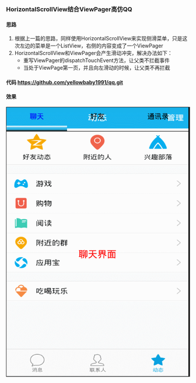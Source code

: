### HorizontalScrollView结合ViewPager高仿QQ
#### 思路

 1. 根据上一篇的思路，同样使用HorizontalScrollView来实现侧滑菜单，只是这次左边的菜单是一个ListView，右侧的内容变成了一个ViewPager
 2. HorizontalScrollView和ViewPager会产生滑动冲突，解决办法如下：
	 - 重写ViewPager的dispatchTouchEvent方法，让父类不拦截事件
	 - 当处于ViewPage第一页，并且向左滑动的时候，让父类不再拦截

 
#### 代码 https://github.com/yellowbaby1991/qq.git

#### 效果

![enter description here][1]


  [1]: ./images/ViewPage+HorizontalScrollView%E9%AB%98%E4%BB%BFQQ.gif "ViewPage+HorizontalScrollView高仿QQ"
